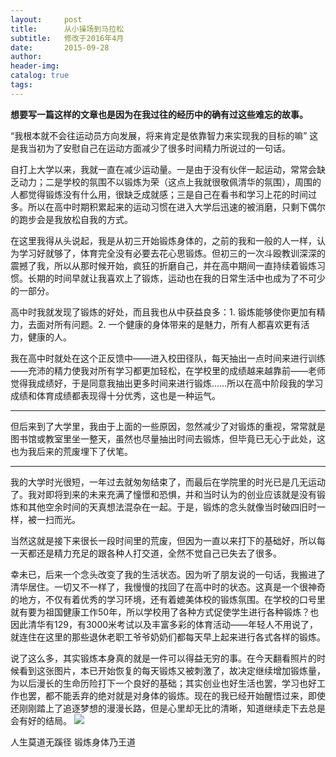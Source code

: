 ```yaml
---
layout:     post  
title:      从小操场到马拉松
subtitle:   修改于2016年4月  
date:       2015-09-28  
author:  
header-img: 
catalog: true  
tags:
--- 
```


**想要写一篇这样的文章也是因为在我过往的经历中的确有过这些难忘的故事。**

“我根本就不会往运动员方向发展，将来肯定是依靠智力来实现我的目标的嘛” 这是我当初为了安慰自己在运动方面减少了很多时间精力所说过的一句话。

自打上大学以来，我就一直在减少运动量。一是由于没有伙伴一起运动，常常会缺乏动力；二是学校的氛围不以锻炼为荣（这点上我就很敬佩清华的氛围），周围的人都觉得锻炼没有什么用，很缺乏成就感；三是自己在看书和学习上花的时间过多。所以在高中时期积累起来的运动习惯在进入大学后迅速的被消磨，只剩下偶尔的跑步会是我放松自我的方式。

在这里我得从头说起，我是从初三开始锻炼身体的，之前的我和一般的人一样，认为学习好就够了，体育完全没有必要去花心思锻炼。但初三的一次斗殴教训深深的震撼了我，所以从那时候开始，疯狂的折磨自己，并在高中期间一直持续着锻炼习惯。长期的时间早就让我喜欢上了锻炼，运动也在我的日常生活中也成为了不可少的一部分。

高中时我就发现了锻炼的好处，而且我也从中获益良多：1. 锻炼能够使你更加有精力，去面对所有问题。2. 一个健康的身体带来的是魅力，所有人都喜欢更有活力，健康的人。

我在高中时就处在这个正反馈中——进入校田径队，每天抽出一点时间来进行训练——充沛的精力使我对所有学习都更加轻松，在学校里的成绩越来越靠前——老师觉得我成绩好，于是同意我抽出更多时间来进行锻炼……所以在高中阶段我的学习成绩和体育成绩都表现得十分优秀，这也是一种运气。

---- 
但后来到了大学里，我由于上面的一些原因，忽然减少了对锻炼的重视，常常就是图书馆或教室里坐一整天，虽然也尽量抽出时间去锻炼，但毕竟已无心于此处，这也为我后来的荒废埋下了伏笔。

---- 
我的大学时光很短，一年过去就匆匆结束了，而最后在学院里的时光已是几无运动了。我对即将到来的未来充满了憧憬和恐惧，并和当时认为的创业应该就是没有锻炼和其他空余时间的天真想法混杂在一起。于是，锻炼的念头就像当时破四旧时一样，被一扫而光。

当然这就是接下来很长一段时间里的荒废，但因为一直以来打下的基础好，所以每一天都还是精力充足的跟各种人打交道，全然不觉自己已失去了很多。

幸未已，后来一个念头改变了我的生活状态。因为听了朋友说的一句话，我搬进了清华居住。一切又不一样了，我慢慢的找回了在高中时的状态。这真是一个很神奇的地方，不仅有着优秀的学习环境，还有着媲美体校的锻炼氛围。在学校的口号里就有要为祖国健康工作50年，所以学校用了各种方式促使学生进行各种锻炼？也因此清华有129，有3000米考试以及丰富多彩的体育活动——年轻人不用说了，就连住在这里的那些退休老职工爷爷奶奶们都每天早上起来进行各式各样的锻炼。

说了这么多，其实锻炼本身真的就是一件可以得益无穷的事。在今天翻看照片的时候看到这张图片，本已开始恢复的每天锻炼又被刺激了，故决定继续增加锻炼量，为以后漫长的生命历险打下一个良好的基础；其实创业也好生活也罢，学习也好工作也罢，都不能丢弃的绝对就是对身体的锻炼。现在的我已经开始醒悟过来，即使还刚刚踏上了追逐梦想的漫漫长路，但是心里却无比的清晰，知道继续走下去总是会有好的结局。
![][image-1]

人生莫道无蹊径
锻炼身体乃王道

[image-1]:	https://ws1.sinaimg.cn/large/006tNc79ly1g2aqhv4pzxj30sg0lcq96.jpg